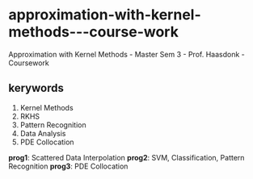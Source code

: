 # approximation-with-kernel-methods---course-work
Approximation with Kernel Methods - Master Sem 3 - Prof. Haasdonk - Coursework

**kerywords**
-------------
1. Kernel Methods
2. RKHS
3. Pattern Recognition
4. Data Analysis
5. PDE Collocation

**prog1**: Scattered Data Interpolation
**prog2**: SVM, Classification, Pattern Recognition
**prog3**: PDE Collocation
